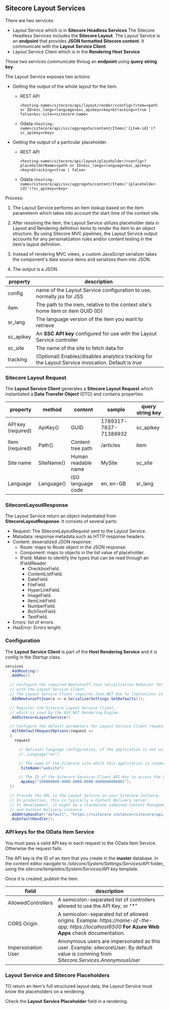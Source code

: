 ## Sitecore Layout Services

There are two services:

- Layout Service which is in **Sitecore Headless Services**
    The Sitecore Headless Services includes the **Sitecore Layout**.
    The Layout Service is an **endpoint** that provides **JSON formatted Sitecore content**.
    It communicate with the **Layout Service Client**.
- Layout Service Client which is in the **Rendering Host Service**

Those two services communicate throug an **endpoint** using **query string key**.

The Layout Service exposes two actions:

- Getting the output of the whole layout for the item.

  - REST API

    `<hosting-name>/sitecore/api/layout/render/<config>?item=<path or ID>&sc_lang=<language>&sc_apikey=<key>&tracking=<true | false>&sc-site=<sitecore-name>`

  - Odata
    `<hosting-name>/sitecore/api/ssc/aggregate/content/Items('{item-id}')?sc_apikey=<key>`

- Getting the output of a particular placeholder.

  - REST API

    `<hosting-name>/sitecore/api/layout/placeholder/<config>?placeholderName=<path or ID>&sc_lang=<language>&sc_apikey=<key>&tracking=<true | false>`

  - Odata
    `<hosting-name>/sitecore/api/ssc/aggregate/content/Items('{placeholder-id}')?sc_apikey=<key>`
  

Process:

1. The Layout Service performs an item lookup based on the item parameterm which takes into account the start itme of the context site.

2. After resolving the item, the Layout Service utilizes placeholder data in Layout and Rendering definition items to render the item to an object structure. By using Sitecore MVC pipelines, the Layout Service output accounts for any personalization rules and/or content testing in the item's layput definition.

3. Instead of rendering MVC views, a custom JavaScript serializer takes the component's data source items and serializes them into JSON.

4. The output is a JSON.

| property | description |
| -- | -- |
| config | name of the Layout Service configuration to use, normally jss for JSS |
| item | The path to the irem, relative to the context site's home item or item GUID (ID) |
| sr_lang | The language version of the item you want to retrieve |
| sc_apikey | An **SSC API key** configured for use with the Layout Service controller |
| sc_site | The name of the site to fetch data for |
| tracking | (Optional) Enables/disables analytics tracking for the Layout Service invocation. Default is *true* |
### Sitecore Layout Request

The **Layout Service Client** generates a **Sitecore Layout Request** which instantiated a **Data Transfer Object** (DTO) and contains properties.

| property | method | content | sample | query string key |
| -- | -- | -- | -- | -- |
| API key (required) | ApiKey() | GUID | 1789317-7837-71388932 | sc_apikey |
| Item (required) | Path() | Content tree path | /articles | item |
| Site name | SiteName() | Human readable name | MySite | sc_site |
| Language | Language() | ISO language code | en, en-GB | sr_lang |

### SitecoreLayoutResponse

The Layout Service return an object  instantiated from  **SitecoreLayoutResponse**. It consists of several parts:

- Request: The SitecoreLayoutRequest sent to the Layout Service.
- Matadata: response metadata such as HTTP response headers.
- Content: deserialized JSON response.
    - Route: maps to Route object in the JSON response.
    - Component: maps to objects in the list value of placeholder.
    - IField: Maker to identify the types that can be read through an IFieldReader.
        - CheckboxField.
        - ContentListField.
        - DateField.
        - FileField.
        - HyperLinkField.
        - ImageField.
        - ItemLinkField.
        - NumberField.
        - RichTextField.
        - TextField.
- Errors: list of errors.
- HasError: Errors lenght.

### Configuration

The **Layout Service Client** is part of the **Host Rendering Service** and it is config in the *Startup* class.

```cs
services 
  .AddRouting() 
  .AddMvc() 

  // Configure the required Newtonsoft.Json serialization behavior for use
  // with the Layout Service Client.
  // The Layout Service Client requires Json.NET due to limitations in System.Text.Json.
  .AddNewtonsoftJson(o => o.SerializerSettings.SetDefaults()); 

  // Register the Sitecore Layout Service Client,
  // which is used by the ASP.NET Rendering Engine.
  .AddSitecoreLayoutService() 

  // Configure the default parameters for Layout Service Client requests.
  .WithDefaultRequestOptions(request => 
  { 
    request 

      // Optional language configuration, if the application is not using localized routes.
      // .Language("en")

      // The name of the Sitecore site which this application is rendering.
      .SiteName("website")

      // The ID of the Sitecore Services Client API Key to access the Layout Service.
      .ApiKey("{00000000-0000-0000-0000-000000000000}");
  }) 

  // Provide the URL to the Layout Service on your Sitecore instance.
  // In production, this is typically a Content Delivery server.
  // In development, it might be a standalone combined Content Management
  // and Content Delivery instance.
  .AddHttpHandler("default", "https://<sitecore instance>/sitecore/api/layout/render/jss") 
  .AsDefaultHandler(); 

```

### API keys for the OData Item Service

You must pass a valid API key in each request to the OData Item Service. Otherwise the request fails.

The API key is the ID of an item that you create in the **master** database. In the content editor navigate to */sitecore/System/Settings/Services/API* folder, using the *sitecore/templates/System/Services/API key* template.

Once it is created, publish the item.

| field | description |
| --- | --- |
| AllowedControllers | A semicolon-separated list of controllers allowed to use the API Key, or "*" |
| CORS Origin | A semicolon-separated list of allowed origins. Example: *https://name-of-the-app; https://localhost6500* **For Azure Web Apps** check documentation. |
| Impersonation User | Anonymous users are impersonated as this user. Example: sitecore\User. By default value is comming from *Sitecore.Services.AnonymousUser* |

### Layout Service and Sitecore Placeholders

TO return an item's full structured layout data, the Layout Service must know the placeholders on a rendering.

Check the **Layout Service Placeholder** field in a rendering.